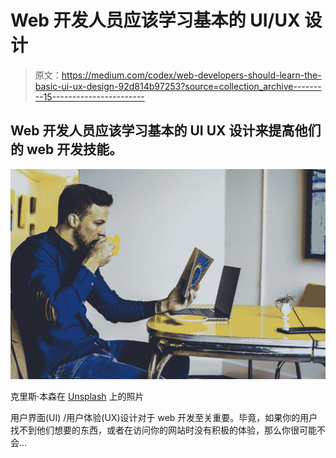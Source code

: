 # Web 开发人员应该学习基本的 UI/UX 设计

> 原文：<https://medium.com/codex/web-developers-should-learn-the-basic-ui-ux-design-92d814b97253?source=collection_archive---------15----------------------->

## Web 开发人员应该学习基本的 UI UX 设计来提高他们的 web 开发技能。

![](img/e18b2a0f6c22a9142a6d9d782a65cb23.png)

克里斯·本森在 [Unsplash](https://unsplash.com?utm_source=medium&utm_medium=referral) 上的照片

用户界面(UI) /用户体验(UX)设计对于 web 开发至关重要。毕竟，如果你的用户找不到他们想要的东西，或者在访问你的网站时没有积极的体验，那么你很可能不会…